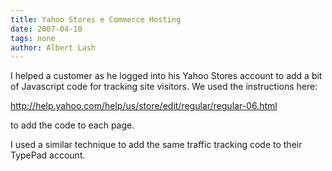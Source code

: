 ```yaml
---
title: Yahoo Stores e Commerce Hosting
date: 2007-04-10
tags: none
author: Albert Lash
---
```

I helped a customer as he logged into his Yahoo Stores account to add a bit of Javascript code for tracking site visitors. We used the instructions here:

<a href="http://help.yahoo.com/help/us/store/edit/regular/regular-06.html" rel="nofollow">http://help.yahoo.com/help/us/store/edit/regular/regular-06.html</a>

to add the code to each page.

I used a similar technique to add the same traffic tracking code to their TypePad account.

